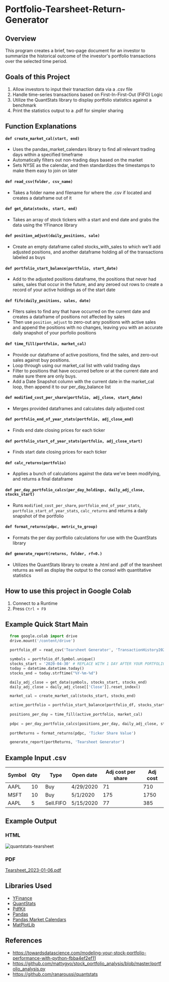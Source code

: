 # Portfolio-Tearsheet-Return-Generator
## Overview
This program creates a brief, two-page document for an investor to summarize the historical outcome of the investor's portfolio transactions over the selected time period. 

## Goals of this Project
1. Allow investors to input their tranaction data via a .csv file
2. Handle time-series transactions based on First-In-First-Out (FIFO) Logic
3. Utilize the QuantStats library to display portfolio statistics against a benchmark
4. Print the statistics output to a .pdf for simpler sharing

## Function Explanations

#### `` def create_market_cal(start, end) ``
- Uses the pandas_market_calendars library to find all relevant trading days within a specified timeframe
- Automatically filters out non-trading days based on the market 
- Sets NYSE as the calendar, and then standardizes the timestamps to make them easy to join on later

#### `` def read_csv(folder, csv_name) ``
- Takes a folder name and filename for where the .csv if located and creates a dataframe out of it

#### `` def get_data(stocks, start, end) ``
- Takes an array of stock tickers with a start and end date and grabs the data using the YFinance library

#### `` def position_adjust(daily_positions, sale) ``
- Create an empty dataframe called stocks_with_sales to which we'll add adjusted positions, and another dataframe holding all of the transactions labeled as buys

#### `` def portfolio_start_balance(portfolio, start_date) ``
- Add to the adjusted positions dataframe, the positions that never had sales, sales that occur in the future, and any zeroed out rows to create a record of your active holdings as of the start date

#### `` def fifo(daily_positions, sales, date) ``
- Flters sales to find any that have occurred on the current date and creates a dataframe of positions not affected by sales
- Then use `` position_adjust `` to zero-out any positions with active sales and append the positions with no changes, leaving you with an accurate daily snapshot of your porfolio positions

#### `` def time_fill(portfolio, market_cal) ``
- Provide our dataframe of active positions, find the sales, and zero-out sales against buy positions. 
- Loop through using our market_cal list with valid trading days
- Filter to positions that have occurred before or at the current date and make sure there are only buys. 
- Add a Date Snapshot column with the current date in the market_cal loop, then append it to our per_day_balance list

#### `` def modified_cost_per_share(portfolio, adj_close, start_date) ``
- Merges provided dataframes and calculates daily adjusted cost

#### `` def portfolio_end_of_year_stats(portfolio, adj_close_end) ``
- Finds end date closing prices for each ticker 

#### `` def portfolio_start_of_year_stats(portfolio, adj_close_start) ``
- Finds start date closing prices for each ticker

#### `` def calc_returns(portfolio) ``
- Applies a bunch of calculations against the data we’ve been modifying, and returns a final dataframe

#### `` def per_day_portfolio_calcs(per_day_holdings, daily_adj_close, stocks_start) ``
- Runs `` modified_cost_per_share ``, `` portfolio_end_of_year_stats ``, ``  portfolio_start_of_year_stats ``, `` calc_returns `` and returns a daily snapshot of the portfolio

#### `` def format_returns(pdpc, metric_to_group) ``
- Formats the per day portfolio calculations for use with the QuantStats library

#### `` def generate_report(returns, folder, rf=0.) ``
- Utilizes the QuantStats library to create a .html and .pdf of the tearsheet returns as well as display the output to the consol with quantitative statistics

## How to use this project in Google Colab
1. Connect to a Runtime
2. Press `` Ctrl + F9 ``

## Example Quick Start Main
``` Python
  from google.colab import drive
  drive.mount('/content/drive')
  
  portfolio_df = read_csv('Tearsheet Generator', 'TransactionHistory2020-2022')

  symbols = portfolio_df.Symbol.unique()
  stocks_start = '2020-04-30' # REPLACE WITH 1 DAY AFTER YOUR PORTFOLIO START DATE
  today = datetime.datetime.today()
  stocks_end = today.strftime("%Y-%m-%d")

  daily_adj_close = get_data(symbols, stocks_start, stocks_end)
  daily_adj_close = daily_adj_close[['Close']].reset_index() 

  market_cal = create_market_cal(stocks_start, stocks_end)

  active_portfolio = portfolio_start_balance(portfolio_df, stocks_start)
  
  positions_per_day = time_fill(active_portfolio, market_cal)
  
  pdpc = per_day_portfolio_calcs(positions_per_day, daily_adj_close, stocks_start)
  
  portReturns = format_returns(pdpc, 'Ticker Share Value')

  generate_report(portReturns, 'Tearsheet Generator')
```

## Example Input .csv
| Symbol        | Qty           | Type          | Open date      | Adj cost per share | Adj cost        |
| ------------- | ------------- | ------------- | ------------- | ------------- | ------------- | 
| AAPL  | 10 | Buy | 4/29/2020 | 71 | 710
| MSFT | 10 | Buy | 5/1/2020 | 175 | 1750
| AAPL | 5  | Sell.FIFO | 5/15/2020 | 77 | 385

## Example Output

### HTML
![quantstats-tearsheet](https://user-images.githubusercontent.com/84938803/210924445-0e251786-f38b-46d3-a78d-2d2b9e6539b5.jpg)

### PDF
[Tearsheet_2023-01-06.pdf](https://github.com/ldt9/Portfolio-Tearsheet-Return-Generator/files/10357085/Tearsheet_2023-01-06.pdf)

## Libraries Used
- [YFinance](https://github.com/ranaroussi/yfinance)
- [QuantStats](https://github.com/ranaroussi/quantstats)
- [PdfKit](https://github.com/JazzCore/python-pdfkit)
- [Pandas](https://github.com/pandas-dev/pandas)
- [Pandas Market Calendars](https://github.com/rsheftel/pandas_market_calendars)
- [MatPlotLib](https://github.com/matplotlib/matplotlib)

## References
- https://towardsdatascience.com/modeling-your-stock-portfolio-performance-with-python-fbba4ef2ef11
- https://github.com/mattygyo/stock_portfolio_analysis/blob/master/portfolio_analysis.py
- https://github.com/ranaroussi/quantstats

